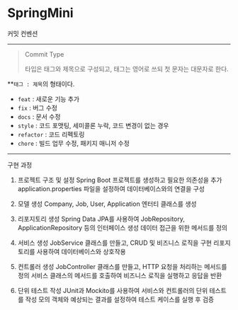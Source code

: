 # SpringMini
커밋 컨벤션

------------------------------------------------------------------------------------
> Commit Type
> 
> 
> 타입은 태그와 제목으로 구성되고, 태그는 영어로 쓰되 첫 문자는 대문자로 한다.
> 

**`태그 : 제목`의 형태이다.

- `feat` : 새로운 기능 추가
- `fix` : 버그 수정
- `docs` : 문서 수정
- `style` : 코드 포맷팅, 세미콜론 누락, 코드 변경이 없는 경우
- `refactor` : 코드 리펙토링
- `chore` : 빌드 업무 수정, 패키지 매니저 수정
------------------------------------------------------------------------------------

구현 과정

1. 프로젝트 구조 및 설정
Spring Boot 프로젝트를 생성하고 필요한 의존성을 추가
application.properties 파일을 설정하여 데이터베이스와의 연결을 구성

2. 모델 생성
Company, Job, User, Application 엔터티 클래스를 생성

3. 리포지토리 생성
Spring Data JPA를 사용하여 JobRepository, ApplicationRepository 등의 인터페이스 생성
데이터 접근을 위한 메서드를 정의

4. 서비스 생성
JobService 클래스를 만들고, CRUD 및 비즈니스 로직을 구현
리포지토리를 사용하여 데이터베이스와 상호작용

5. 컨트롤러 생성
JobController 클래스를 만들고, HTTP 요청을 처리하는 메서드를 정의
서비스 클래스의 메서드를 호출하여 비즈니스 로직을 실행하고 응답을 반환

6. 단위 테스트 작성
JUnit과 Mockito를 사용하여 서비스와 컨트롤러의 단위 테스트를 작성
모의 객체와 예상되는 결과를 설정하여 테스트 케이스를 실행 후 검증
